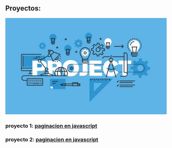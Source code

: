 ## Proyectos:

[![](proyectos.jpg)](https://github.com/hectormweb/portafolio/tree/main/proyectos)

### proyecto 1: [paginacion en javascript](https://hectormweb.github.io/portafolio/proyectos/proyecto1/)
### proyecto 2: [paginacion en javascript](https://hectormweb.github.io/portafolio/proyectos/proyecto2/)
